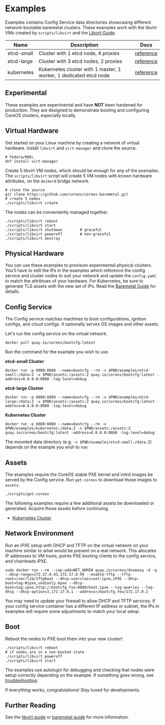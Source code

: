 
# Examples

Examples contains Config Service data directories showcasing different network-bootable baremetal clusters. These examples work with the libvirt VMs created by `scripts/libvirt` and the [Libvirt Guide](../Documentation/virtual-hardware.md).

| Name       | Description |  Docs          |
|------------|-------------|----------------|
| etcd-small | Cluster with 1 etcd node, 4 proxies | [reference](https://coreos.com/os/docs/latest/cluster-architectures.html) |
| etcd-large | Cluster with 3 etcd nodes, 2 proxies | [reference](https://coreos.com/os/docs/latest/cluster-architectures.html) |
| kubernetes | Kubernetes cluster with 1 master, 1 worker, 1 dedicated etcd node | [reference](https://github.com/coreos/coreos-kubernetes) |

## Experimental

These examples are experimental and have **NOT** been hardened for production. They are designed to demonstrate booting and configuring CoreOS clusters, especially locally.

## Virtual Hardware

Get started on your Linux machine by creating a network of virtual hardware. Install `libvirt` and `virt-manager` and clone the source.

    # Fedora/RHEL
    dnf install virt-manager

Create 5 libvirt VM nodes, which should be enough for any of the examples. The `scripts/libvirt` script will create 5 VM nodes with known hardware attributes, on the `docker0` bridge network.

    # clone the source
    git clone https://github.com/coreos/coreos-baremetal.git
    # create 5 nodes
    ./scripts/libvirt create

The nodes can be conveniently managed together.

    ./scripts/libvirt reboot
    ./scripts/libvirt start
    ./scripts/libvirt shutdown        # graceful
    ./scripts/libvirt poweroff        # non-graceful
    ./scripts/libvirt destroy

## Physical Hardware

You can use these examples to provision experimental physical clusters. You'll have to edit the IPs in the examples which reference the config service and cluster nodes to suit your network and update the `config.yaml` to match the attribtues of your hardware. For Kubernetes, be sure to generate TLS assets with the new set of IPs. Read the [Baremetal Guide](../Documentation/physical-hardware.md) for details.

## Config Service

The Config service matches machines to boot configurations, ignition configs, and cloud configs. It optionally serves OS images and other assets.

Let's run the config service on the virtual network.

    docker pull quay.io/coreos/bootcfg:latest

Run the command for the example you wish to use.

**etcd-small Cluster**

    docker run -p 8080:8080 --name=bootcfg --rm -v $PWD/examples/etcd-small:/data:Z -v $PWD/assets:/assets:Z quay.io/coreos/bootcfg:latest -address=0.0.0.0:8080 -log-level=debug

**etcd-large Cluster**

    docker run -p 8080:8080 --name=bootcfg --rm -v $PWD/examples/etcd-large:/data:Z -v $PWD/assets:/assets:Z quay.io/coreos/bootcfg:latest -address=0.0.0.0:8080 -log-level=debug

**Kubernetes Cluster**

    docker run -p 8080:8080 --name=bootcfg --rm -v $PWD/examples/kubernetes:/data:Z -v $PWD/assets:/assets:Z quay.io/coreos/bootcfg:latest -address=0.0.0.0:8080 -log-level=debug

The mounted data directory (e.g. `-v $PWD/examples/etcd-small:/data:Z`) depends on the example you wish to run.

## Assets

The examples require the CoreOS stable PXE kernel and initrd images be served by the Config service. Run `get-coreos` to download those images to `assets`.

    ./scripts/get-coreos

The following examples require a few additional assets be downloaded or generated. Acquire those assets before continuing.

* [Kubernetes Cluster](kubernetes)

## Network Environment

Run an iPXE setup with DHCP and TFTP on the virtual network on your machine similar to what would be present on a real network. This allocates IP addresses to VM hosts, points PXE booting clients to the config service, and chainloads iPXE.

    sudo docker run --rm --cap-add=NET_ADMIN quay.io/coreos/dnsmasq -d -q --dhcp-range=172.17.0.43,172.17.0.99 --enable-tftp --tftp-root=/var/lib/tftpboot --dhcp-userclass=set:ipxe,iPXE --dhcp-boot=tag:#ipxe,undionly.kpxe --dhcp-boot=tag:ipxe,http://bootcfg.foo:8080/boot.ipxe --log-queries --log-dhcp --dhcp-option=3,172.17.0.1 --address=/bootcfg.foo/172.17.0.2

You may need to update your firewall to allow DHCP and TFTP services. If your config service container has a different IP address or subnet, the IPs in examples will require some adjustments to match your local setup.

## Boot

Reboot the nodes to PXE boot them into your new cluster!

    ./scripts/libvirt reboot
    # if nodes are in a non-booted state
    ./scripts/libvirt poweroff
    ./scripts/libvirt start

The examples use autologin for debugging and checking that nodes were setup correctly depending on the example. If something goes wrong, see [troubleshooting](../Documentation/troubleshooting.md).

If everything works, congratulations! Stay tuned for developments.

## Further Reading

See the [libvirt guide](../Documentation/virtual-hardware.md) or [baremetal guide](../Documentation/physical-hardware.md) for more information.

